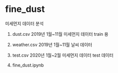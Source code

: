 # fine_dust

미세먼지 데이터 분석

1. dust.csv
2019년 1월~11월 미세먼지 데이터
train 용

2. weather.csv
2019년 1월~11월 날씨 데이터

3. test.csv
2020년 1월~2월 미세먼지 데이터
test 데이터

4. fine_dust.ipynb

